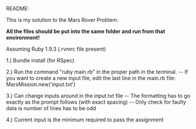 README:

This is my solution to the Mars Rover Problem.

**All the files should be put into the same folder and run from that environment!**

Assuming Ruby 1.9.3 (.rvmrc file present)

1.) Bundle install (for RSpec)

2.) Run the command "ruby main.rb" in the proper path in the terminal.
	-- If you want to create a new input file, edit the last line in the main.rb file:
		MarsMission.new('input.txt')

3.) Can change inputs around in the input.txt file
	-- The formatting has to go exactly as the prompt follows (with exact spacing)
	-- Only check for faulty data is number of lines has to be odd

4.) Current input is the minimum required to pass the assignment


